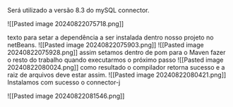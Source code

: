
Será utilizado a versão 8.3 do mySQL connector.

![[Pasted image 20240822075718.png]]

texto para setar a dependência a ser instalada dentro nosso projeto no netBeans.
![[Pasted image 20240822075903.png]]
![[Pasted image 20240822075928.png]]
assim setamos dentro de pom para o Maven fazer o resto do trabalho quando executarmos o próximo passo 
![[Pasted image 20240822080024.png]]
como resultado o compilador retorna sucesso e a raiz de arquivos deve estar assim.
![[Pasted image 20240822080421.png]]
Instalamos com sucesso o connector-j

![[Pasted image 20240822081546.png]]
